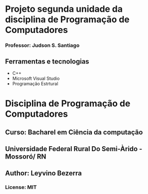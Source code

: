 # Projeto segunda unidade da disciplina de Programação de Computadores  

### Professor: Judson S. Santiago

## Ferramentas e tecnologias
- C++
- Microsoft Visual Studio
- Programação Estrtural


# Disciplina de Programação de Computadores
## Curso: Bacharel em Ciência da computação
## Universidade Federal Rural Do Semi-Àrido - Mossoró/ RN
## Author: Leyvino Bezerra
### License: MIT 
